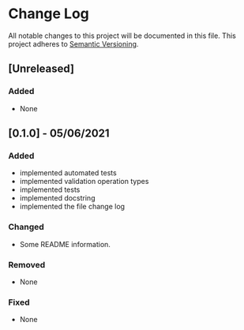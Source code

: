 # Change Log
All notable changes to this project will be documented in this file.
This project adheres to [Semantic Versioning](http://semver.org/).

## [Unreleased]
### Added
- None 

## [0.1.0] - 05/06/2021
### Added
- implemented automated tests
- implemented validation operation types
- implemented tests
- implemented docstring
- implemented the file change log

### Changed
- Some README information.

### Removed
- None

### Fixed
- None